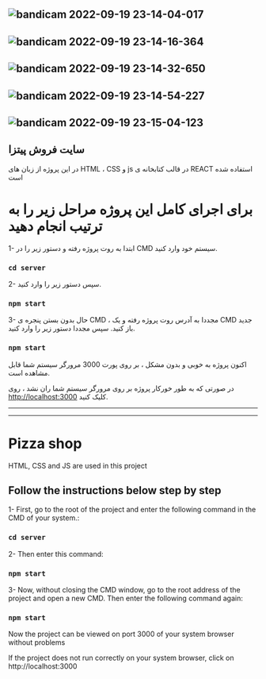 ![bandicam 2022-09-19 23-14-04-017](https://user-images.githubusercontent.com/103599760/191092544-7c1251e3-dd66-4f66-8e4a-3801f2fece14.jpg)
-----------------------------
![bandicam 2022-09-19 23-14-16-364](https://user-images.githubusercontent.com/103599760/191092585-c83ba123-84f8-42d9-a0f9-45b7ec343fd8.jpg)
-----------------------------
![bandicam 2022-09-19 23-14-32-650](https://user-images.githubusercontent.com/103599760/191092610-dd1c8423-1787-4cd6-8eee-ef4269d49c4e.jpg)
-----------------------------
![bandicam 2022-09-19 23-14-54-227](https://user-images.githubusercontent.com/103599760/191092645-d1010f23-4499-4ffc-bbb7-4f4f7c31362f.jpg)
-----------------------------
![bandicam 2022-09-19 23-15-04-123](https://user-images.githubusercontent.com/103599760/191092667-cbce9b13-cb45-4370-8b20-596602023710.jpg)
-----------------------------

## سایت فروش پیتزا 

در این پروژه از زبان های HTML ، CSS و js در قالب کتابخانه ی REACT استفاده شده است

# برای اجرای کامل این پروژه مراحل زیر را به ترتیب انجام دهید

1- ابتدا به روت پروژه رفته و دستور زیر را در CMD سیستم خود وارد کنید.

### `cd server`

2- سپس دستور زیر را وارد کنید.

### `npm start`

3- حال بدون بستن پنجره ی CMD ، مجددا به آدرس روت پروژه رفته و یک CMD جدید باز کنید. سپس مجددا دستور زیر را وارد کنید.

### `npm start`

اکنون پروژه به خوبی و بدون مشکل ، بر روی پورت 3000 مرورگر سیستم شما قابل مشاهده است.

 در صورتی که به طور خورکار پروژه بر روی مرورگر سیستم شما ران نشد ، روی [http://localhost:3000](http://localhost:3000) کلیک کنید.

-----------------------------
-----------------------------

# Pizza shop

HTML, CSS and JS are used in this project

## Follow the instructions below step by step

1- First, go to the root of the project and enter the following command in the CMD of your system.: 

### `cd server`

2- Then enter this command: 

### `npm start`

3- Now, without closing the CMD window, go to the root address of the project and open a new CMD. Then enter the following command again:

### `npm start`

Now the project can be viewed on port 3000 of your system browser without problems

If the project does not run correctly on your system browser, click on http://localhost:3000

